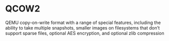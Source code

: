 # QCOW2

QEMU copy-on-write format with a range of special features, including the ability to take multiple snapshots, smaller images on filesystems that don’t support sparse files, optional AES encryption, and optional zlib compression